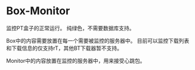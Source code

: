 # Box-Monitor
监控PT盒子的正常运行。
纯绿色，不需要数据库支持。

Box中的内容需要放置在每一个需要被监控的服务器中。
目前可以监控下载列表和下载信息的仅支持rT，其他BT下载器暂不支持。

Monitor中的内容放置在监控的服务器中，用来接受心跳包。